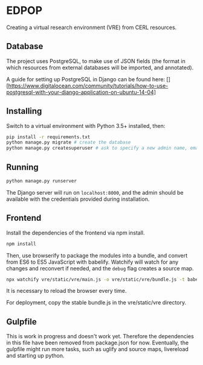 # EDPOP
Creating a virtual research environment (VRE) from CERL resources.

## Database
The project uses PostgreSQL, to make use of JSON fields (the format in which resources from external databases will be imported, and annotated).

A guide for setting up PostgreSQL in Django can be found here:
[][https://www.digitalocean.com/community/tutorials/how-to-use-postgresql-with-your-django-application-on-ubuntu-14-04]

## Installing
Switch to a virtual environment with Python 3.5+ installed, then:

```bash
pip install -r requirements.txt
python manage.py migrate # create the database
python manage.py createsuperuser # ask to specify a new admin name, email and password
```

## Running

```bash
python manage.py runserver
```

The Django server will run on `localhost:8000`, and the admin should be available with the credentials provided during installation.

## Frontend
Install the dependencies of the frontend via npm install.
```bash
npm install
```

Then, use browserify to package the modules into a bundle, and convert from ES6 to ES5 JavaScript with babelify. Watchify will watch for any changes and reconvert if needed, and the `debug` flag creates a source map.
```bash
npx watchify vre/static/vre/main.js -o vre/static/vre/bundle.js -t babelify -t [browserify-shim --global] --debug
```

It is necessary to reload the browser every time.

For deployment, copy the stable bundle.js in the vre/static/vre directory.

## Gulpfile
This is work in progress and doesn't work yet. Therefore the dependencies in this file have been removed from package.json for now. Eventually, the gulpfile might run more tasks, such as uglify and source maps, livereload and starting up python.

